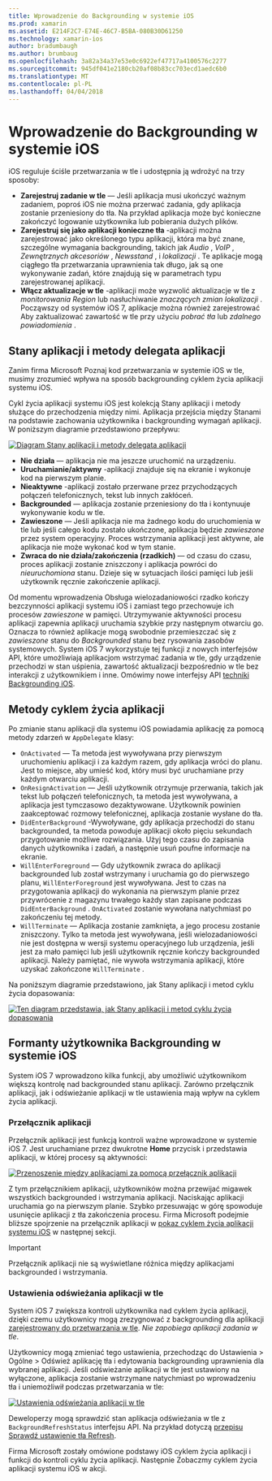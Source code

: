 ```yaml
---
title: Wprowadzenie do Backgrounding w systemie iOS
ms.prod: xamarin
ms.assetid: E214F2C7-E74E-46C7-B5BA-080B30D61250
ms.technology: xamarin-ios
author: bradumbaugh
ms.author: brumbaug
ms.openlocfilehash: 3a82a34a37e53e0c6922ef47717a4100576c2277
ms.sourcegitcommit: 945df041e2180cb20af08b83cc703ecd1aedc6b0
ms.translationtype: MT
ms.contentlocale: pl-PL
ms.lasthandoff: 04/04/2018
---
```

# <a name="introduction-to-backgrounding-in-ios"></a>Wprowadzenie do Backgrounding w systemie iOS

iOS reguluje ściśle przetwarzania w tle i udostępnia ją wdrożyć na trzy sposoby:

-  **Zarejestruj zadanie w tle** — Jeśli aplikacja musi ukończyć ważnym zadaniem, poproś iOS nie można przerwać zadania, gdy aplikacja zostanie przeniesiony do tła. Na przykład aplikacja może być konieczne zakończyć logowanie użytkownika lub pobierania dużych plików.
-  **Zarejestruj się jako aplikacji konieczne tła** -aplikacji można zarejestrować jako określonego typu aplikacji, która ma być znane, szczególne wymagania backgrounding, takich jak *Audio* , *VoIP* ,  *Zewnętrznych akcesoriów* , *Newsstand* , i *lokalizacji* . Te aplikacje mogą ciągłego tła przetwarzania uprawnienia tak długo, jak są one wykonywanie zadań, które znajdują się w parametrach typu zarejestrowanej aplikacji.
-  **Włącz aktualizacje w tle** -aplikacji może wyzwolić aktualizacje w tle z *monitorowania Region* lub nasłuchiwanie *znaczących zmian lokalizacji* . Począwszy od systemów iOS 7, aplikacje można również zarejestrować Aby zaktualizować zawartość w tle przy użyciu *pobrać tła* lub *zdalnego powiadomienia* .


## <a name="application-states-and-application-delegate-methods"></a>Stany aplikacji i metody delegata aplikacji

Zanim firma Microsoft Poznaj kod przetwarzania w systemie iOS w tle, musimy zrozumieć wpływa na sposób backgrounding cyklem życia aplikacji systemu iOS.

Cykl życia aplikacji systemu iOS jest kolekcją Stany aplikacji i metody służące do przechodzenia między nimi. Aplikacja przejścia między Stanami na podstawie zachowania użytkownika i backgrounding wymagań aplikacji. W poniższym diagramie przedstawiono przepływu:

 [![](introduction-to-backgrounding-in-ios-images/applicationlifecycle-.png "Diagram Stany aplikacji i metody delegata aplikacji")](introduction-to-backgrounding-in-ios-images/applicationlifecycle-.png#lightbox)

-  **Nie działa** — aplikacja nie ma jeszcze uruchomić na urządzeniu.
-  **Uruchamianie/aktywny** -aplikacji znajduje się na ekranie i wykonuje kod na pierwszym planie.
-  **Nieaktywne** -aplikacji zostało przerwane przez przychodzących połączeń telefonicznych, tekst lub innych zakłóceń.
-  **Backgrounded** — aplikacja zostanie przeniesiony do tła i kontynuuje wykonywanie kodu w tle.
-  **Zawieszone** — Jeśli aplikacja nie ma żadnego kodu do uruchomienia w tle lub jeśli całego kodu zostało ukończone, aplikacja będzie *zawieszone* przez system operacyjny. Proces wstrzymania aplikacji jest aktywne, ale aplikacja nie może wykonać kod w tym stanie.
-  **Zwraca do nie działa/zakończenia (rzadkich)** — od czasu do czasu, proces aplikacji zostanie zniszczony i aplikacja powróci do *nieuruchomiona* stanu. Dzieje się w sytuacjach ilości pamięci lub jeśli użytkownik ręcznie zakończenie aplikacji.


Od momentu wprowadzenia Obsługa wielozadaniowości rzadko kończy bezczynności aplikacji systemu iOS i zamiast tego przechowuje ich procesów *zawieszone* w pamięci. Utrzymywanie aktywności procesu aplikacji zapewnia aplikacji uruchamia szybkie przy następnym otwarciu go. Oznacza to również aplikacje mogą swobodnie przemieszczać się z *zawieszone* stanu do *Backgrounded* stanu bez rysowania zasobów systemowych. System iOS 7 wykorzystuje tej funkcji z nowych interfejsów API, które umożliwiają aplikacjom wstrzymać zadania w tle, gdy urządzenie przechodzi w stan uśpienia, zawartość aktualizacji bezpośrednio w tle bez interakcji z użytkownikiem i inne. Omówimy nowe interfejsy API [techniki Backgrounding iOS](~/ios/app-fundamentals/backgrounding/ios-backgrounding-techniques/index.md).

## <a name="application-lifecycle-methods"></a>Metody cyklem życia aplikacji

Po zmianie stanu aplikacji dla systemu iOS powiadamia aplikację za pomocą metody zdarzeń w `AppDelegate` klasy:

-  `OnActivated` — Ta metoda jest wywoływana przy pierwszym uruchomieniu aplikacji i za każdym razem, gdy aplikacja wróci do planu. Jest to miejsce, aby umieść kod, który musi być uruchamiane przy każdym otwarciu aplikacji.
-  `OnResignActivation` — Jeśli użytkownik otrzymuje przerwania, takich jak tekst lub połączeń telefonicznych, ta metoda jest wywoływana, a aplikacja jest tymczasowo dezaktywowane. Użytkownik powinien zaakceptować rozmowy telefonicznej, aplikacja zostanie wysłane do tła.
-  `DidEnterBackground` -Wywoływane, gdy aplikacja przechodzi do stanu backgrounded, ta metoda powoduje aplikacji około pięciu sekundach przygotowanie możliwe rozwiązania. Użyj tego czasu do zapisania danych użytkownika i zadań, a następnie usuń poufne informacje na ekranie.
-  `WillEnterForeground` — Gdy użytkownik zwraca do aplikacji backgrounded lub został wstrzymany i uruchamia go do pierwszego planu, `WillEnterForeground` jest wywoływana. Jest to czas na przygotowania aplikacji do wykonania na pierwszym planie przez przywrócenie z magazynu trwałego każdy stan zapisane podczas `DidEnterBackground` .  `OnActivated` zostanie wywołana natychmiast po zakończeniu tej metody.
-  `WillTerminate` — Aplikacja zostanie zamknięta, a jego procesu zostanie zniszczony. Tylko ta metoda jest wywoływana, jeśli wielozadaniowości nie jest dostępna w wersji systemu operacyjnego lub urządzenia, jeśli jest za mało pamięci lub jeśli użytkownik ręcznie kończy backgrounded aplikacji. Należy pamiętać, nie wywoła wstrzymania aplikacji, które uzyskać zakończone `WillTerminate` .


Na poniższym diagramie przedstawiono, jak Stany aplikacji i metod cyklu życia dopasowania:

 [![](introduction-to-backgrounding-in-ios-images/image2.png "Ten diagram przedstawia, jak Stany aplikacji i metod cyklu życia dopasowania")](introduction-to-backgrounding-in-ios-images/image2.png#lightbox)

## <a name="user-controls-for-backgrounding-in-ios"></a>Formanty użytkownika Backgrounding w systemie iOS

System iOS 7 wprowadzono kilka funkcji, aby umożliwić użytkownikom większą kontrolę nad backgrounded stanu aplikacji. Zarówno przełącznik aplikacji, jak i odświeżanie aplikacji w tle ustawienia mają wpływ na cyklem życia aplikacji.

### <a name="app-switcher"></a>Przełącznik aplikacji

Przełącznik aplikacji jest funkcją kontroli ważne wprowadzone w systemie iOS 7. Jest uruchamiane przez dwukrotne **Home** przycisk i przedstawia aplikacji, w której procesy są aktywności:

 [![](introduction-to-backgrounding-in-ios-images/app-switcher-.png "Przenoszenie między aplikacjami za pomocą przełącznik aplikacji")](introduction-to-backgrounding-in-ios-images/app-switcher-.png#lightbox)

Z tym przełącznikiem aplikacji, użytkowników można przewijać migawek wszystkich backgrounded i wstrzymania aplikacji. Naciskając aplikacji uruchamia go na pierwszym planie. Szybko przesuwając w górę spowoduje usunięcie aplikacji z tła zakończenia procesu. Firma Microsoft podejmie bliższe spojrzenie na przełącznik aplikacji w [pokaz cyklem życia aplikacji systemu iOS](~/ios/app-fundamentals/backgrounding/application-lifecycle-demo.md) w następnej sekcji.

> [!IMPORTANT]
> Przełącznik aplikacji nie są wyświetlane różnica między aplikacjami backgrounded i wstrzymania.



### <a name="background-app-refresh-settings"></a>Ustawienia odświeżania aplikacji w tle

System iOS 7 zwiększa kontroli użytkownika nad cyklem życia aplikacji, dzięki czemu użytkownicy mogą zrezygnować z backgrounding dla aplikacji [zarejestrowany do przetwarzania w tle](~/ios/app-fundamentals/backgrounding/ios-backgrounding-techniques/registering-applications-to-run-in-background.md). *Nie zapobiega aplikacji zadania w tle*.

Użytkownicy mogą zmieniać tego ustawienia, przechodząc do <span class="uiitem">Ustawienia > Ogólne > Odśwież aplikację tła</span> i edytowania backgrounding uprawnienia dla wybranej aplikacji. Jeśli odświeżanie aplikacji w tle jest ustawiony na wyłączone, aplikacja zostanie wstrzymane natychmiast po wprowadzeniu tła i uniemożliwił podczas przetwarzania w tle:

 [![](introduction-to-backgrounding-in-ios-images/settings-.png "Ustawienia odświeżania aplikacji w tle")](introduction-to-backgrounding-in-ios-images/settings-.png#lightbox)

Deweloperzy mogą sprawdzić stan aplikacja odświeżania w tle z `BackgroundRefreshStatus` interfejsu API. Na przykład dotyczą [przepisu Sprawdź ustawienie tła Refresh](https://developer.xamarin.com/recipes/ios/multitasking/check_background_refresh_setting/).

Firma Microsoft zostały omówione podstawy iOS cyklem życia aplikacji i funkcji do kontroli cyklu życia aplikacji. Następnie Zobaczmy cyklem życia aplikacji systemu iOS w akcji.

